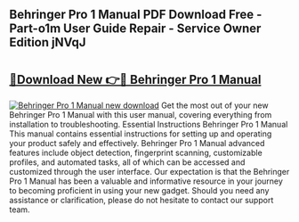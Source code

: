 ## Behringer Pro 1 Manual PDF Download Free - Part-o1m User Guide Repair - Service Owner Edition jNVqJ

# <h2><a href="http://cf16838.oget.top/?id=Behringer+Pro+1+Manual">🔗Download New 👉🔴 Behringer Pro 1 Manual</a></h2>

[![Behringer Pro 1 Manual new download](https://i.imgur.com/5g1atiW.png)](http://cf16838.oget.top/?id=Behringer+Pro+1+Manual)
Get the most out of your new Behringer Pro 1 Manual with this user manual, covering everything from installation to troubleshooting. Essential Instructions Behringer Pro 1 Manual This manual contains essential instructions for setting up and operating your product safely and effectively. Behringer Pro 1 Manual advanced features include object detection, fingerprint scanning, customizable profiles, and automated tasks, all of which can be accessed and customized through the user interface. Our expectation is that the Behringer Pro 1 Manual has been a valuable and informative resource in your journey to becoming proficient in using your new gadget. Should you need any assistance or clarification, please do not hesitate to contact our support team.
